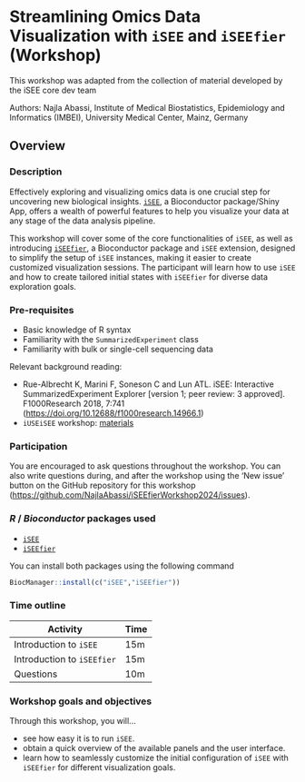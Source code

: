 # Streamlining Omics Data Visualization with `iSEE` and `iSEEfier` (Workshop)

This workshop was adapted from the collection of material developed by the iSEE core dev team

Authors: Najla Abassi, Institute of Medical Biostatistics, Epidemiology and Informatics (IMBEI), University Medical Center, Mainz, Germany

## Overview

### Description

Effectively exploring and visualizing omics data is one crucial step for uncovering new biological insights. [`iSEE`](https://www.bioconductor.org/packages/iSEE), a Bioconductor package/Shiny App, offers a wealth of powerful features to help you visualize your data at any stage of the data analysis pipeline.

This workshop will cover some of the core functionalities of `iSEE`, as well as introducing [`iSEEfier`](https://www.bioconductor.org/packages/iSEEfier), a Bioconductor package and `iSEE` extension, designed to simplify the setup of `iSEE` instances, making it easier to create customized visualization sessions. The participant will learn how to use `iSEE` and how to create tailored initial states with `iSEEfier` for diverse data exploration goals.

### Pre-requisites

-   Basic knowledge of R syntax
-   Familiarity with the `SummarizedExperiment` class
-   Familiarity with bulk or single-cell sequencing data

Relevant background reading:

-   Rue-Albrecht K, Marini F, Soneson C and Lun ATL. iSEE: Interactive SummarizedExperiment Explorer [version 1; peer review: 3 approved]. F1000Research 2018, 7:741 (<https://doi.org/10.12688/f1000research.14966.1>)
-   `iUSEiSEE` workshop: [materials](https://isee.github.io/iUSEiSEE/)

### Participation

You are encouraged to ask questions throughout the workshop. You can also write questions during, and after the workshop using the ‘New issue’ button on the GitHub repository for this workshop (<https://github.com/NajlaAbassi/iSEEfierWorkshop2024/issues>).

### *R* / *Bioconductor* packages used

-   [`iSEE`](https://www.bioconductor.org/packages/iSEE)
-   [`iSEEfier`](https://www.bioconductor.org/packages/iSEEfier)

You can install both packages using the following command

``` r 
BiocManager::install(c("iSEE","iSEEfier"))
```

### Time outline

| Activity                   | Time |
|----------------------------|------|
| Introduction to `iSEE`     | 15m  |
| Introduction to `iSEEfier` | 15m  |
| Questions                  | 10m  |

### Workshop goals and objectives

Through this workshop, you will...

-   see how easy it is to run `iSEE`.
-   obtain a quick overview of the available panels and the user interface.
-   learn how to seamlessly customize the initial configuration of `iSEE` with `iSEEfier` for different visualization goals.